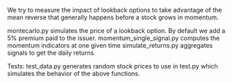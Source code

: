 We try to measure the impact of lookback options to take advantage of the mean reverse that generally happens before a stock grows in momentum.

montecarlo.py simulates the price of a lookback option. By default we add a 5% premium paid to the issuer.
momentum_single_signal.py computes the momentum indicators at one given time
simulate_returns.py aggregates signals to get the daily returns

Tests:
test_data.py generates random stock prices to use in test.py which simulates the behavior of the above functions.